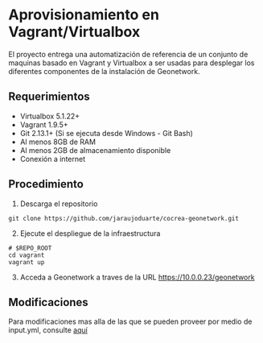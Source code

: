 # Aprovisionamiento en Vagrant/Virtualbox
El proyecto entrega una automatización de referencia de un conjunto de maquinas basado en Vagrant y Virtualbox a ser usadas para desplegar los diferentes componentes de la instalación de Geonetwork.

## Requerimientos

* Virtualbox 5.1.22+
* Vagrant 1.9.5+
* Git 2.13.1+ (Si se ejecuta desde Windows - Git Bash)
* Al menos 8GB de RAM
* Al menos 2GB de almacenamiento disponible
* Conexión a internet

## Procedimiento

1. Descarga el repositorio
```
git clone https://github.com/jaraujoduarte/cocrea-geonetwork.git
```

2. Ejecute el despliegue de la infraestructura
```
# $REPO_ROOT
cd vagrant
vagrant up
```

3. Acceda a Geonetwork a traves de la URL https://10.0.0.23/geonetwork

## Modificaciones
Para modificaciones mas alla de las que se pueden proveer por medio de input.yml, consulte [aquí](modifications.md)
